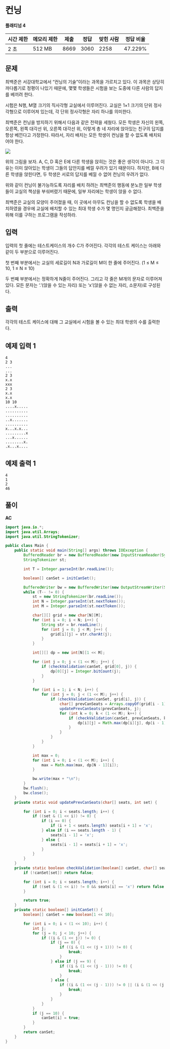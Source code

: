 # 컨닝

**플래티넘 4**

|시간 제한	|메모리 제한|	제출|	정답	|맞힌 사람	|정답 비율|
|---|---|---|---|---|---|
|2 초	|512 MB	|8669|	3060	|2258|	47.229%|

## 문제 

최백준은 서강대학교에서 “컨닝의 기술”이라는 과목을 가르치고 있다. 이 과목은 상당히 까다롭기로 정평이 나있기 때문에, 몇몇 학생들은 시험을 보는 도중에 다른 사람의 답지를 베끼려 한다.

시험은 N행, M열 크기의 직사각형 교실에서 이루어진다. 교실은 1×1 크기의 단위 정사각형으로 이루어져 있는데, 각 단위 정사각형은 자리 하나를 의미한다.

최백준은 컨닝을 방지하기 위해서 다음과 같은 전략을 세웠다. 모든 학생은 자신의 왼쪽, 오른쪽, 왼쪽 대각선 위, 오른쪽 대각선 위, 이렇게 총 네 자리에 앉아있는 친구의 답지를 항상 베낀다고 가정한다. 따라서, 자리 배치는 모든 학생이 컨닝을 할 수 없도록 배치되어야 한다.

![](https://www.acmicpc.net/upload/201003/cunning.JPG)

위의 그림을 보자. A, C, D 혹은 E에 다른 학생을 앉히는 것은 좋은 생각이 아니다. 그 이유는 이미 앉아있는 학생이 그들의 답안지를 베낄 우려가 있기 때문이다. 하지만, B에 다른 학생을 앉힌다면, 두 학생은 서로의 답지를 베낄 수 없어 컨닝의 우려가 없다.

위와 같이 컨닝이 불가능하도록 자리를 배치 하려는 최백준의 행동에 분노한 일부 학생들이 교실의 책상을 부숴버렸기 때문에, 일부 자리에는 학생이 앉을 수 없다.

최백준은 교실의 모양이 주어졌을 때, 이 곳에서 아무도 컨닝을 할 수 없도록 학생을 배치하였을 경우에 교실에 배치할 수 있는 최대 학생 수가 몇 명인지 궁금해졌다. 최백준을 위해 이를 구하는 프로그램을 작성하라.

## 입력 

입력의 첫 줄에는 테스트케이스의 개수 C가 주어진다. 각각의 테스트 케이스는 아래와 같이 두 부분으로 이루어진다.

첫 번째 부분에서는 교실의 세로길이 N과 가로길이 M이 한 줄에 주어진다. (1 ≤ M ≤ 10, 1 ≤ N ≤ 10)

두 번째 부분에서는 정확하게 N줄이 주어진다. 그리고 각 줄은 M개의 문자로 이루어져있다. 모든 문자는 ‘.’(앉을 수 있는 자리) 또는 ‘x’(앉을 수 없는 자리, 소문자)로 구성된다.

## 출력 

각각의 테스트 케이스에 대해 그 교실에서 시험을 볼 수 있는 최대 학생의 수를 출력한다.

## 예제 입력 1

```
4
2 3
...
...
2 3
x.x
xxx
2 3
x.x
x.x
10 10
....x.....
..........
..........
..x.......
..........
x...x.x...
.........x
...x......
........x.
.x...x....
```

## 예제 출력 1

```
4
1
2
46
```

## 풀이

**AC**

```java
import java.io.*;
import java.util.Arrays;
import java.util.StringTokenizer;

public class Main {
    public static void main(String[] args) throws IOException {
        BufferedReader br = new BufferedReader(new InputStreamReader(System.in));
        StringTokenizer st;

        int T = Integer.parseInt(br.readLine());

        boolean[] canSet = initCanSet();

        BufferedWriter bw = new BufferedWriter(new OutputStreamWriter(System.out));
        while (T-- != 0) {
            st = new StringTokenizer(br.readLine());
            int N = Integer.parseInt(st.nextToken());
            int M = Integer.parseInt(st.nextToken());

            char[][] grid = new char[N][M];
            for (int i = 0; i < N; i++) {
                String str = br.readLine();
                for (int j = 0; j < M; j++) {
                    grid[i][j] = str.charAt(j);
                }
            }

            int[][] dp = new int[N][1 << M];

            for (int j = 0; j < (1 << M); j++) {
                if (checkValidation(canSet, grid[0], j)) {
                    dp[0][j] = Integer.bitCount(j);
                }
            }

            for (int i = 1; i < N; i++) {
                for (int j = 0; j < (1 << M); j++) {
                    if (checkValidation(canSet, grid[i], j)) {
                        char[] prevCanSeats = Arrays.copyOf(grid[i - 1], grid[i - 1].length);
                        updatePrevCanSeats(prevCanSeats, j);
                        for (int k = 0; k < (1 << M); k++) {
                            if (checkValidation(canSet, prevCanSeats, k)) {
                                dp[i][j] = Math.max(dp[i][j], dp[i - 1][k] + Integer.bitCount(j));
                            }
                        }
                    }
                }
            }

            int max = 0;
            for (int i = 0; i < (1 << M); i++) {
                max = Math.max(max, dp[N - 1][i]);
            }

            bw.write(max + "\n");
        }
        bw.flush();
        bw.close();
    }
    private static void updatePrevCanSeats(char[] seats, int set) {

        for (int i = 0; i < seats.length; i++) {
            if ((set & (1 << i)) != 0) {
                if (i == 0) {
                    if (i + 1 < seats.length) seats[i + 1] = 'x';
                } else if (i == seats.length - 1) {
                    seats[i - 1] = 'x';
                } else {
                    seats[i - 1] = seats[i + 1] = 'x';
                }
            }
        }
    }
    private static boolean checkValidation(boolean[] canSet, char[] seats, int set) {
        if (!canSet[set]) return false;

        for (int i = 0; i < seats.length; i++) {
            if ((set & (1 << i)) != 0 && seats[i] == 'x') return false;
        }

        return true;
    }
    private static boolean[] initCanSet() {
        boolean[] canSet = new boolean[1 << 10];

        for (int i = 0; i < (1 << 10); i++) {
            int j;
            for (j = 0; j < 10; j++) {
                if ((i & (1 << j)) != 0) {
                    if (j == 0) {
                        if ((i & (1 << (j + 1))) != 0) {
                            break;
                        }
                    } else if (j == 9) {
                        if ((i & (1 << (j - 1))) != 0) {
                            break;
                        }
                    } else {
                        if ((i & (1 << (j - 1))) != 0 || (i & (1 << (j + 1))) != 0) {
                            break;
                        }
                    }
                }
            }
            if (j == 10) {
                canSet[i] = true;
            }
        }
        return canSet;
    }
}
```